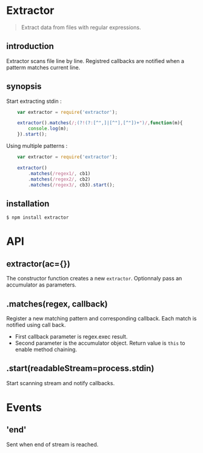 Extractor
=========

> Extract data from files with regular expressions.

introduction
------------
Extractor scans file line by line. Registred callbacks are notified when a patterm matches current line.

synopsis
--------
Start extracting stdin :

```javascript
    var extractor = require('extractor');

    extractor().matches(/;(?!(?:[^",]|[^"],[^"])+")/,function(m){
        console.log(m);
    }).start();
```  
Using multiple patterns :

```javascript
    var extractor = require('extractor');

    extractor()
        .matches(/regex1/, cb1)
        .matches(/regex2/, cb2)
        .matches(/regex3/, cb3).start();
```  


installation
------------

    $ npm install extractor

API
===

extractor(ac={})
----------------
The constructor function creates a new `extractor`. Optionnaly pass an accumulator as parameters.


.matches(regex, callback)
--------------------------
Register a new matching pattern and corresponding callback. Each match is notified using call back. 
* First callback parameter is regex.exec result.
* Second parameter is the accumulator object.
Return value is `this` to enable method chaining.

.start(readableStream=process.stdin)
------------------------------------
Start scanning stream and notify callbacks.

Events
======

'end'
-----
Sent when end of stream is reached.

